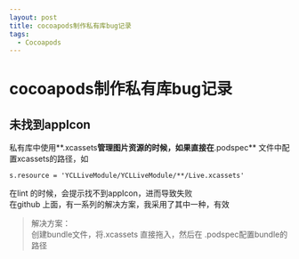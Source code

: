 ```yaml
---
layout: post
title: cocoapods制作私有库bug记录
tags:
  - Cocoapods
---
```



# cocoapods制作私有库bug记录

## 未找到appIcon

私有库中使用**.xcassets**管理图片资源的时候，如果直接在**.podspec** 文件中配置xcassets的路径，如   

```
s.resource = 'YCLLiveModule/YCLLiveModule/**/Live.xcassets'
```

在lint 的时候，会提示找不到appIcon，进而导致失败   
在github 上面，有一系列的解决方案，我采用了其中一种，有效  

> 解决方案：   
> 创建bundle文件，将.xcassets 直接拖入，然后在 .podspec配置bundle的路径